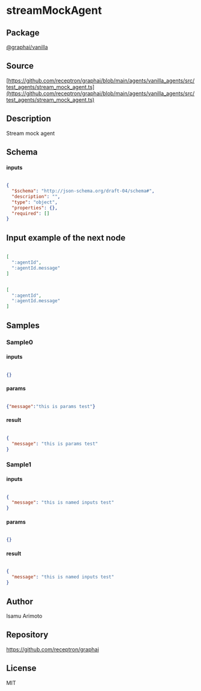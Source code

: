 # streamMockAgent

## Package
[@graphai/vanilla](https://www.npmjs.com/package/@graphai/vanilla)
## Source
[https://github.com/receptron/graphai/blob/main/agents/vanilla_agents/src/test_agents/stream_mock_agent.ts](https://github.com/receptron/graphai/blob/main/agents/vanilla_agents/src/test_agents/stream_mock_agent.ts)

## Description

Stream mock agent

## Schema

#### inputs

```json

{
  "$schema": "http://json-schema.org/draft-04/schema#",
  "description": "",
  "type": "object",
  "properties": {},
  "required": []
}

```

## Input example of the next node

```json

[
  ":agentId",
  ":agentId.message"
]

```
```json

[
  ":agentId",
  ":agentId.message"
]

```

## Samples

### Sample0

#### inputs

```json

{}

```

#### params

```json

{"message":"this is params test"}

```

#### result

```json

{
  "message": "this is params test"
}

```
### Sample1

#### inputs

```json

{
  "message": "this is named inputs test"
}

```

#### params

```json

{}

```

#### result

```json

{
  "message": "this is named inputs test"
}

```

## Author

Isamu Arimoto

## Repository

https://github.com/receptron/graphai

## License

MIT

